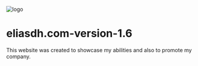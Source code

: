 ![logo](https://user-images.githubusercontent.com/25233962/180610936-e4a01b98-2937-46e4-b8fb-baa4a6d8325f.png)
# eliasdh.com-version-1.6
This website was created to showcase my abilities and also to promote my company.
